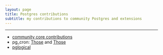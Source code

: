 ```yaml
---
layout: page
title: Postgres contributions
subtitle: my contributions to community Postgres and extensions
---
```


---------------
* [community core contributions](https://git.postgresql.org/gitweb/?p=postgresql.git&a=search&h=HEAD&st=commit&s=drouvot)
* pg_cron: [Those](https://github.com/search?l=&q=bdrouvotAWS+repo%3Acitusdata%2Fpg_cron&type=commits) and [Those](https://github.com/citusdata/pg_cron/search?q=4f471b4248e6afd71bd0638a1d451f01b314d7a4+745c0c3f39b204159cffa21c645958e03e0de4d4+4c84cccc57e323f89f23eb1103ff6f00b0f6b3dd+44ae64b1467dfe29beffd3082098571e67054d0a+003a17b0eac8ebaa05206c26539a86676178dd4a&type=commits)
* [pglogical](https://github.com/2ndQuadrant/pglogical/pull/295)
